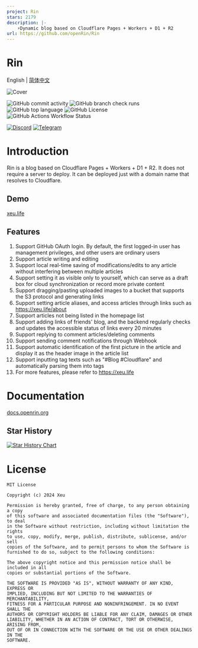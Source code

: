 ```yaml
---
project: Rin
stars: 2179
description: |-
    ⚡Dynamic blog based on Cloudflare Pages + Workers + D1 + R2
url: https://github.com/openRin/Rin
---
```


# Rin

English | [简体中文](./README_zh_CN.md)

![Cover](https://repository-images.githubusercontent.com/803866357/958bc2c1-1703-4127-920c-853291495bdc)

![GitHub commit activity](https://img.shields.io/github/commit-activity/w/openRin/Rin?style=for-the-badge)
![GitHub branch check runs](https://img.shields.io/github/check-runs/openRin/Rin/main?style=for-the-badge)
![GitHub top language](https://img.shields.io/github/languages/top/openRin/Rin?style=for-the-badge)
![GitHub License](https://img.shields.io/github/license/openRin/Rin?style=for-the-badge)
![GitHub Actions Workflow Status](https://img.shields.io/github/actions/workflow/status/openRin/Rin/deploy.yaml?style=for-the-badge)

[![Discord](https://img.shields.io/badge/Discord-openRin-red?style=for-the-badge&color=%236e7acc)](https://discord.gg/JWbSTHvAPN)
[![Telegram](https://img.shields.io/badge/Telegram-openRin-red?style=for-the-badge&color=%233390EC)](https://t.me/openRin)

# Introduction

Rin is a blog based on Cloudflare Pages + Workers + D1 + R2. It does not require a server to deploy. It can be deployed just with a domain name that resolves to Cloudflare.

## Demo

[xeu.life](https://xeu.life)

## Features
1. Support GitHub OAuth login. By default, the first logged-in user has management privileges, and other users are ordinary users
2. Support article writing and editing
3. Support local real-time saving of modifications/edits to any article without interfering between multiple articles
4. Support setting it as visible only to yourself, which can serve as a draft box for cloud synchronization or record more private content
5. Support dragging/pasting uploaded images to a bucket that supports the S3 protocol and generating links
6. Support setting article aliases, and access articles through links such as https://xeu.life/about
7. Support articles not being listed in the homepage list
8. Support adding links of friends' blog, and the backend regularly checks and updates the accessible status of links every 20 minutes
9. Support replying to comment articles/deleting comments
10. Support sending comment notifications through Webhook
11. Support automatic identification of the first picture in the article and display it as the header image in the article list
12. Support inputting tag texts such as "#Blog #Cloudflare" and automatically parsing them into tags
13. For more features, please refer to https://xeu.life

# Documentation
[docs.openrin.org](https://docs.openrin.org)

## Star History

<a href="https://star-history.com/#openRin/Rin&Date">
 <picture>
   <source media="(prefers-color-scheme: dark)" srcset="https://api.star-history.com/svg?repos=openRin/Rin&type=Date&theme=dark" />
   <source media="(prefers-color-scheme: light)" srcset="https://api.star-history.com/svg?repos=openRin/Rin&type=Date" />
   <img alt="Star History Chart" src="https://api.star-history.com/svg?repos=openRin/Rin&type=Date" />
 </picture>
</a>

# License
```
MIT License

Copyright (c) 2024 Xeu

Permission is hereby granted, free of charge, to any person obtaining a copy
of this software and associated documentation files (the "Software"), to deal
in the Software without restriction, including without limitation the rights
to use, copy, modify, merge, publish, distribute, sublicense, and/or sell
copies of the Software, and to permit persons to whom the Software is
furnished to do so, subject to the following conditions:

The above copyright notice and this permission notice shall be included in all
copies or substantial portions of the Software.

THE SOFTWARE IS PROVIDED "AS IS", WITHOUT WARRANTY OF ANY KIND, EXPRESS OR
IMPLIED, INCLUDING BUT NOT LIMITED TO THE WARRANTIES OF MERCHANTABILITY,
FITNESS FOR A PARTICULAR PURPOSE AND NONINFRINGEMENT. IN NO EVENT SHALL THE
AUTHORS OR COPYRIGHT HOLDERS BE LIABLE FOR ANY CLAIM, DAMAGES OR OTHER
LIABILITY, WHETHER IN AN ACTION OF CONTRACT, TORT OR OTHERWISE, ARISING FROM,
OUT OF OR IN CONNECTION WITH THE SOFTWARE OR THE USE OR OTHER DEALINGS IN THE
SOFTWARE.
```

